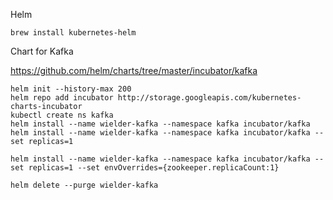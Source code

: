 
Helm 

```
brew install kubernetes-helm
```

Chart for Kafka

https://github.com/helm/charts/tree/master/incubator/kafka

```
helm init --history-max 200
helm repo add incubator http://storage.googleapis.com/kubernetes-charts-incubator
kubectl create ns kafka
helm install --name wielder-kafka --namespace kafka incubator/kafka 
helm install --name wielder-kafka --namespace kafka incubator/kafka --set replicas=1

helm install --name wielder-kafka --namespace kafka incubator/kafka --set replicas=1 --set envOverrides={zookeeper.replicaCount:1}
```

```
helm delete --purge wielder-kafka
```